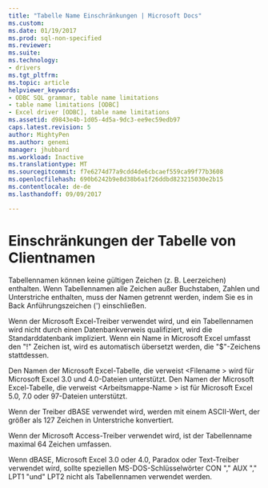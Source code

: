 ```yaml
---
title: "Tabelle Name Einschränkungen | Microsoft Docs"
ms.custom: 
ms.date: 01/19/2017
ms.prod: sql-non-specified
ms.reviewer: 
ms.suite: 
ms.technology:
- drivers
ms.tgt_pltfrm: 
ms.topic: article
helpviewer_keywords:
- ODBC SQL grammar, table name limitations
- table name limitations [ODBC]
- Excel driver [ODBC], table name limitations
ms.assetid: d9843e4b-1d05-4d5a-9dc3-ee9ec59edb97
caps.latest.revision: 5
author: MightyPen
ms.author: genemi
manager: jhubbard
ms.workload: Inactive
ms.translationtype: MT
ms.sourcegitcommit: f7e6274d77a9cdd4de6cbcaef559ca99f77b3608
ms.openlocfilehash: 690b6242b9e8d38b6a1f26ddbd823215030e2b15
ms.contentlocale: de-de
ms.lasthandoff: 09/09/2017

---
```

# <a name="table-name-limitations"></a>Einschränkungen der Tabelle von Clientnamen
Tabellennamen können keine gültigen Zeichen (z. B. Leerzeichen) enthalten. Wenn Tabellennamen alle Zeichen außer Buchstaben, Zahlen und Unterstriche enthalten, muss der Namen getrennt werden, indem Sie es in Back Anführungszeichen (') einschließen.  
  
 Wenn der Microsoft Excel-Treiber verwendet wird, und ein Tabellennamen wird nicht durch einen Datenbankverweis qualifiziert, wird die Standarddatenbank impliziert. Wenn ein Name in Microsoft Excel umfasst den "!" Zeichen ist, wird es automatisch übersetzt werden, die "$"-Zeichens stattdessen.  
  
 Den Namen der Microsoft Excel-Tabelle, die verweist \<Filename > wird für Microsoft Excel 3.0 und 4.0-Dateien unterstützt. Den Namen der Microsoft Excel-Tabelle, die verweist \<Arbeitsmappe-Name > ist für Microsoft Excel 5.0, 7.0 oder 97-Dateien unterstützt.  
  
 Wenn der Treiber dBASE verwendet wird, werden mit einem ASCII-Wert, der größer als 127 Zeichen in Unterstriche konvertiert.  
  
 Wenn der Microsoft Access-Treiber verwendet wird, ist der Tabellenname maximal 64 Zeichen umfassen.  
  
 Wenn dBASE, Microsoft Excel 3.0 oder 4.0, Paradox oder Text-Treiber verwendet wird, sollte speziellen MS-DOS-Schlüsselwörter CON "," AUX "," LPT1 "und" LPT2 nicht als Tabellennamen verwendet werden.

